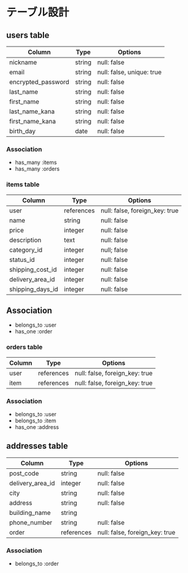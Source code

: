 # テーブル設計

## users table
| Column             | Type                | Options                         |
|--------------------|---------------------|---------------------------------|
| nickname           | string              | null: false                     |
| email              | string              | null: false, unique: true       |
| encrypted_password | string              | null: false                     |
| last_name          | string              | null: false                     |
| first_name         | string              | null: false                     |
| last_name_kana     | string              | null: false                     |
| first_name_kana    | string              | null: false                     |
| birth_day          | date                | null: false                     |

### Association
* has_many :items
* has_many :orders

### items table
| Column             | Type                | Options                         |
|--------------------|---------------------|---------------------------------|
| user               | references          | null: false, foreign_key: true  |
| name               | string              | null: false                     |
| price              | integer             | null: false                     |
| description        | text                | null: false                     |
| category_id        | integer             | null; false                     |
| status_id          | integer             | null: false                     |
| shipping_cost_id   | integer             | null: false                     |
| delivery_area_id      | integer             | null: false                     |
| shipping_days_id   | integer             | null: false                     |

## Association
- belongs_to :user
- has_one :order

### orders table
| Column             | Type                | Options                         |
|--------------------|---------------------|---------------------------------|
| user               | references          | null: false, foreign_key: true  |
| item               | references          | null: false, foreign_key: true  |

### Association
- belongs_to :user
- belongs_to :item
- has_one :address

## addresses table
| Column             | Type                | Options                         |
|--------------------|---------------------|---------------------------------|
| post_code          | string              | null: false                     |
| delivery_area_id      | integer             | null: false                     |
| city               | string              | null: false                     |
| address            | string              | null: false                     |
| building_name      | string              |                                 |
| phone_number       | string              | null: false                     |
| order              | references          | null: false, foreign_key: true  |

### Association
- belongs_to :order